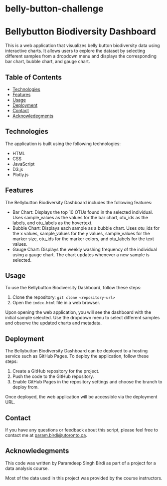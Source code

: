 # belly-button-challenge
# Bellybutton Biodiversity Dashboard

This is a web application that visualizes belly button biodiversity data using interactive charts. It allows users to explore the dataset by selecting different samples from a dropdown menu and displays the corresponding bar chart, bubble chart, and gauge chart.

## Table of Contents
- [Technologies](#technologies)
- [Features](#features)
- [Usage](#usage)
- [Deployment](#deployment)
- [Contact](#contact)
- [Acknowledegments](#acknowledgements)

## Technologies

The application is built using the following technologies:

- HTML
- CSS
- JavaScript
- D3.js
- Plotly.js

## Features

The Bellybutton Biodiversity Dashboard includes the following features:

- Bar Chart: Displays the top 10 OTUs found in the selected individual. Uses sample_values as the values for the bar chart, otu_ids as the labels, and otu_labels as the hovertext.
- Bubble Chart: Displays each sample as a bubble chart. Uses otu_ids for the x values, sample_values for the y values, sample_values for the marker size, otu_ids for the marker colors, and otu_labels for the text values.
- Gauge Chart: Displays the weekly washing frequency of the individual using a gauge chart. The chart updates whenever a new sample is selected.

## Usage

To use the Bellybutton Biodiversity Dashboard, follow these steps:

1. Clone the repository: `git clone <repository-url>`
2. Open the `index.html` file in a web browser.

Upon opening the web application, you will see the dashboard with the initial sample selected. Use the dropdown menu to select different samples and observe the updated charts and metadata.

## Deployment

The Bellybutton Biodiversity Dashboard can be deployed to a hosting service such as GitHub Pages. To deploy the application, follow these steps:

1. Create a GitHub repository for the project.
2. Push the code to the GitHub repository.
3. Enable GitHub Pages in the repository settings and choose the branch to deploy from.

Once deployed, the web application will be accessible via the deployment URL.

## Contact

If you have any questions or feedback about this script, please feel free to contact me at param.birdi@utoronto.ca.

## Acknowledegments

This code was written by Paramdeep Singh Birdi as part of a project for a data analysis course.

Most of the data used in this project was provided by the course instructors.
